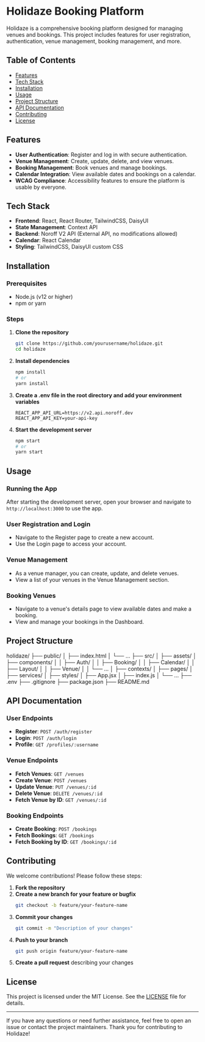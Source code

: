 # Holidaze Booking Platform

Holidaze is a comprehensive booking platform designed for managing venues and bookings. This project includes features for user registration, authentication, venue management, booking management, and more.

## Table of Contents

- [Features](#features)
- [Tech Stack](#tech-stack)
- [Installation](#installation)
- [Usage](#usage)
- [Project Structure](#project-structure)
- [API Documentation](#api-documentation)
- [Contributing](#contributing)
- [License](#license)

## Features

- **User Authentication**: Register and log in with secure authentication.
- **Venue Management**: Create, update, delete, and view venues.
- **Booking Management**: Book venues and manage bookings.
- **Calendar Integration**: View available dates and bookings on a calendar.
- **WCAG Compliance**: Accessibility features to ensure the platform is usable by everyone.

## Tech Stack

- **Frontend**: React, React Router, TailwindCSS, DaisyUI
- **State Management**: Context API
- **Backend**: Noroff V2 API (External API, no modifications allowed)
- **Calendar**: React Calendar
- **Styling**: TailwindCSS, DaisyUI custom CSS

## Installation

### Prerequisites

- Node.js (v12 or higher)
- npm or yarn

### Steps

1. **Clone the repository**
    ```sh
    git clone https://github.com/yourusername/holidaze.git
    cd holidaze
    ```

2. **Install dependencies**
    ```sh
    npm install
    # or
    yarn install
    ```

3. **Create a .env file in the root directory and add your environment variables**
    ```env
    REACT_APP_API_URL=https://v2.api.noroff.dev
    REACT_APP_API_KEY=your-api-key
    ```

4. **Start the development server**
    ```sh
    npm start
    # or
    yarn start
    ```

## Usage

### Running the App

After starting the development server, open your browser and navigate to `http://localhost:3000` to use the app.

### User Registration and Login

- Navigate to the Register page to create a new account.
- Use the Login page to access your account.

### Venue Management

- As a venue manager, you can create, update, and delete venues.
- View a list of your venues in the Venue Management section.

### Booking Venues

- Navigate to a venue's details page to view available dates and make a booking.
- View and manage your bookings in the Dashboard.

## Project Structure

holidaze/
├── public/
│ ├── index.html
│ └── ...
├── src/
│ ├── assets/
│ ├── components/
│ │ ├── Auth/
│ │ ├── Booking/
│ │ ├── Calendar/
│ │ ├── Layout/
│ │ ├── Venue/
│ │ └── ...
│ ├── contexts/
│ ├── pages/
│ ├── services/
│ ├── styles/
│ ├── App.jsx
│ ├── index.js
│ └── ...
├── .env
├── .gitignore
├── package.json
├── README.md


## API Documentation

### User Endpoints

- **Register**: `POST /auth/register`
- **Login**: `POST /auth/login`
- **Profile**: `GET /profiles/:username`

### Venue Endpoints

- **Fetch Venues**: `GET /venues`
- **Create Venue**: `POST /venues`
- **Update Venue**: `PUT /venues/:id`
- **Delete Venue**: `DELETE /venues/:id`
- **Fetch Venue by ID**: `GET /venues/:id`

### Booking Endpoints

- **Create Booking**: `POST /bookings`
- **Fetch Bookings**: `GET /bookings`
- **Fetch Booking by ID**: `GET /bookings/:id`

## Contributing

We welcome contributions! Please follow these steps:

1. **Fork the repository**
2. **Create a new branch for your feature or bugfix**
    ```sh
    git checkout -b feature/your-feature-name
    ```
3. **Commit your changes**
    ```sh
    git commit -m "Description of your changes"
    ```
4. **Push to your branch**
    ```sh
    git push origin feature/your-feature-name
    ```
5. **Create a pull request** describing your changes

## License

This project is licensed under the MIT License. See the [LICENSE](LICENSE) file for details.

---

If you have any questions or need further assistance, feel free to open an issue or contact the project maintainers. Thank you for contributing to Holidaze!
